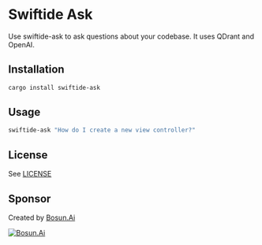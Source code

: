 # Swiftide Ask

Use swiftide-ask to ask questions about your codebase. It uses QDrant and OpenAI.

## Installation

```bash
cargo install swiftide-ask
```

## Usage

```bash
swiftide-ask "How do I create a new view controller?"
```

## License

See [LICENSE](LICENSE.md)

## Sponsor

Created by [Bosun.Ai](https://bosun.ai)

[![Bosun.Ai](https://bosun.ai/assets/images/small_logo.png)](https://bosun.ai)
